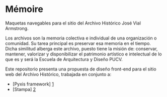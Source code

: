 Mémoire
=======
Maquetas navegables para el sitio del Archivo Histórico José Vial Armstrong.

Los archivos son la memoria colectiva e individual de una organización o comunidad. Su tarea principal es preservar esa memoria en el tiempo.
Dicha similitud alberga este archivo, puesto tiene la misión de: conservar, mantener, valorizar y disponibilizar el patrimonio artístico e intelectual de lo que es y será la Escuela de Arquitectura y Diseño PUCV.

Este repositorio presenta una propuesta de diseño front-end para el sitio web del Archivo Histórico, trabajada en conjunto a:

- [Pyxis framework] [1]
- [Stampa] [2]

[1]: http://github.com/eadpucv/pyxis
[2]: http://github.com/eadpucv/stampa
